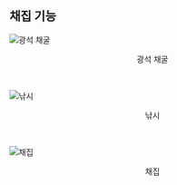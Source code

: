 
## 채집 기능
![광석 채굴](collect_mining.gif)
<p align="center">광석 채굴</p>
<br>

![낚시](collect_fisihing.gif)
<p align="center">낚시</p>
<br>

![채집](collect_searching.gif)
<p align="center">채집</p>

<br>
<br>